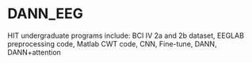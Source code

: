 # DANN_EEG
HIT undergraduate programs include: BCI IV 2a and 2b dataset, EEGLAB preprocessing code, Matlab CWT code, CNN, Fine-tune, DANN, DANN+attention
